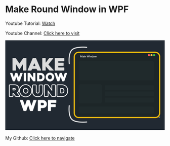 # Make Round Window in WPF

Youtube Tutorial: [Watch](https://youtu.be/1mo1wgM2sPU)


Youtube Channel: [Click here to visit](https://www.youtube.com/@CodeCrunch.Official)


![Thumbnail](Thumbnail.png)


My Github: [Click here to navigate](https://github.com/MAHMAD6)